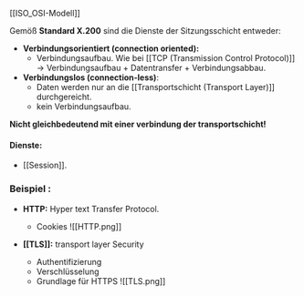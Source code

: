 [[ISO_OSI-Modell]]

Gemöß **Standard X.200** sind die Dienste der Sitzungsschicht entweder:
- **Verbindungsorientiert (connection oriented):**
	- Verbindungsaufbau. Wie bei [[TCP (Transmission Control Protocol)]] -> Verbindungsaufbau + Datentransfer + Verbindungsabbau. 
- **Verbindungslos (connection-less)**:
	- Daten werden nur an die [[Transportschicht (Transport Layer)]] durchgereicht.
	- kein Verbindungsaufbau.

**Nicht gleichbedeutend mit einer verbindung der transportschicht!**

#### Dienste:
- [[Session]].


### Beispiel :
- **HTTP:** Hyper text Transfer Protocol.
	- Cookies
![[HTTP.png]]

- **[[TLS]]:** transport layer Security
	- Authentifizierung 
	- Verschlüsselung 
	- Grundlage für HTTPS
![[TLS.png]]
